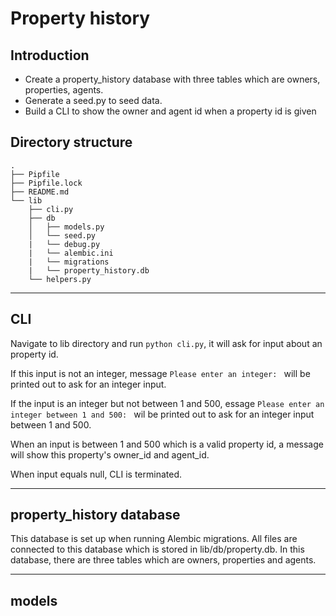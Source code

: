 # Property history

## Introduction

- Create a property_history database with three tables which are owners, properties, agents.
- Generate a seed.py to seed data.
- Build a CLI to show the owner and agent id when a property id is given

## Directory structure

```console
.
├── Pipfile
├── Pipfile.lock
├── README.md
└── lib
    ├── cli.py
    ├── db
    │   ├── models.py
    │   └── seed.py
    |   └── debug.py
    |   └── alembic.ini
    |   └── migrations
    |   └── property_history.db
    └── helpers.py
```

***

## CLI

Navigate to lib directory and run `python cli.py`, it will ask for input about 
an property id. 

If this input is not an integer, message `Please enter an integer: `
will be printed out to ask for an integer input. 

If the input is an integer but not 
between 1 and 500, essage `Please enter an integer between 1 and 500: ` wil be printed
out to ask for an integer input between 1 and 500. 

When an input is between 1 and 500 
which is a valid property id, a message will show this property's owner_id and agent_id.

When input equals null, CLI is terminated.

***

## property_history database

This database is set up when running Alembic migrations. All files are connected to this database which is stored in lib/db/property.db. In this database, there are three tables which are owners, properties and agents.

***

## models



